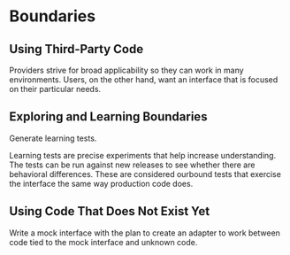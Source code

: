 # Boundaries

## Using Third-Party Code

Providers strive for broad applicability so they can work in many environments. Users, on the other hand, want an interface that is focused on their particular needs.

## Exploring and Learning Boundaries

Generate learning tests.

Learning tests are precise experiments that help increase understanding. The tests can be run against new releases to see whether there are behavioral differences. These are considered ourbound tests that exercise the interface the same way production code does.

## Using Code That Does Not Exist Yet

Write a mock interface with the plan to create an adapter to work between code tied to the mock interface and unknown code.
